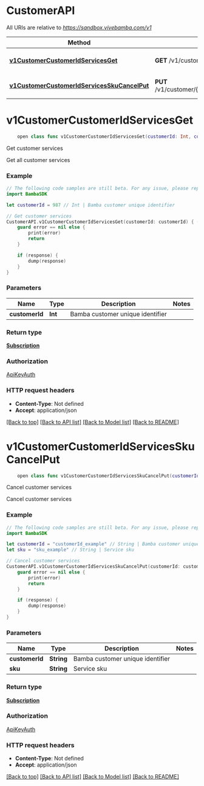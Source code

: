 # CustomerAPI

All URIs are relative to *https://sandbox.vivebamba.com/v1*

Method | HTTP request | Description
------------- | ------------- | -------------
[**v1CustomerCustomerIdServicesGet**](CustomerAPI.md#v1customercustomeridservicesget) | **GET** /v1/customer/{customerId}/services | Get customer services
[**v1CustomerCustomerIdServicesSkuCancelPut**](CustomerAPI.md#v1customercustomeridservicesskucancelput) | **PUT** /v1/customer/{customerId}/services/{sku}/cancel | Cancel customer services


# **v1CustomerCustomerIdServicesGet**
```swift
    open class func v1CustomerCustomerIdServicesGet(customerId: Int, completion: @escaping (_ data: Subscription?, _ error: Error?) -> Void)
```

Get customer services

Get all customer services

### Example 
```swift
// The following code samples are still beta. For any issue, please report via http://github.com/OpenAPITools/openapi-generator/issues/new
import BambaSDK

let customerId = 987 // Int | Bamba customer unique identifier

// Get customer services
CustomerAPI.v1CustomerCustomerIdServicesGet(customerId: customerId) { (response, error) in
    guard error == nil else {
        print(error)
        return
    }

    if (response) {
        dump(response)
    }
}
```

### Parameters

Name | Type | Description  | Notes
------------- | ------------- | ------------- | -------------
 **customerId** | **Int** | Bamba customer unique identifier | 

### Return type

[**Subscription**](Subscription.md)

### Authorization

[ApiKeyAuth](../README.md#ApiKeyAuth)

### HTTP request headers

 - **Content-Type**: Not defined
 - **Accept**: application/json

[[Back to top]](#) [[Back to API list]](../README.md#documentation-for-api-endpoints) [[Back to Model list]](../README.md#documentation-for-models) [[Back to README]](../README.md)

# **v1CustomerCustomerIdServicesSkuCancelPut**
```swift
    open class func v1CustomerCustomerIdServicesSkuCancelPut(customerId: String, sku: String, completion: @escaping (_ data: Subscription?, _ error: Error?) -> Void)
```

Cancel customer services

Cancel customer services

### Example 
```swift
// The following code samples are still beta. For any issue, please report via http://github.com/OpenAPITools/openapi-generator/issues/new
import BambaSDK

let customerId = "customerId_example" // String | Bamba customer unique identifier
let sku = "sku_example" // String | Service sku

// Cancel customer services
CustomerAPI.v1CustomerCustomerIdServicesSkuCancelPut(customerId: customerId, sku: sku) { (response, error) in
    guard error == nil else {
        print(error)
        return
    }

    if (response) {
        dump(response)
    }
}
```

### Parameters

Name | Type | Description  | Notes
------------- | ------------- | ------------- | -------------
 **customerId** | **String** | Bamba customer unique identifier | 
 **sku** | **String** | Service sku | 

### Return type

[**Subscription**](Subscription.md)

### Authorization

[ApiKeyAuth](../README.md#ApiKeyAuth)

### HTTP request headers

 - **Content-Type**: Not defined
 - **Accept**: application/json

[[Back to top]](#) [[Back to API list]](../README.md#documentation-for-api-endpoints) [[Back to Model list]](../README.md#documentation-for-models) [[Back to README]](../README.md)

